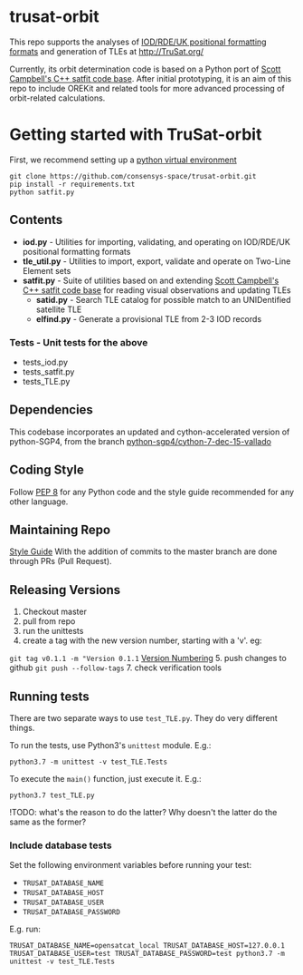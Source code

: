 # trusat-orbit

This repo supports the analyses of [IOD/RDE/UK positional formatting formats](http://www.satobs.org/position/posn_formats.html) and generation of TLEs at http://TruSat.org/

Currently, its orbit determination code is based on a Python port of [Scott Campbell's C++ satfit code base]( https://github.com/interplanetarychris/scottcampbell-satfit). After initial prototyping, it is an aim of this repo to include OREKit and related tools for more advanced processing of orbit-related calculations.

# Getting started with TruSat-orbit
First, we recommend setting up a [python virtual environment](https://realpython.com/python-virtual-environments-a-primer/)
```
git clone https://github.com/consensys-space/trusat-orbit.git 
pip install -r requirements.txt
python satfit.py
```

## Contents
* **iod.py** - Utilities for importing, validating, and operating on IOD/RDE/UK positional formatting formats 
* **tle_util.py** - Utilities to import, export, validate and operate on Two-Line Element sets
* **satfit.py** - Suite of utilities based on and extending [Scott Campbell's C++ satfit code base]( https://github.com/interplanetarychris/scottcampbell-satfit) for reading visual observations and updating TLEs
  * **satid.py** - Search TLE catalog for possible match to an UNIDentified satellite TLE
  * **elfind.py** - Generate a provisional TLE from 2-3 IOD records

### Tests - Unit tests for the above
* tests_iod.py 
* tests_satfit.py
* tests_TLE.py

## Dependencies
This codebase incorporates an updated and cython-accelerated version of python-SGP4, from the branch [python-sgp4/cython-7-dec-15-vallado](https://github.com/interplanetarychris/python-sgp4/tree/cython-7-dec-15-vallado)

## Coding Style
Follow [PEP 8](https://www.python.org/dev/peps/pep-0008/) for any Python code and the style guide recommended for any other language.

## Maintaining Repo
[Style Guide](https://github.com/agis/git-style-guide)
With the addition of commits to the master branch are done through PRs (Pull Request).
## Releasing Versions
1. Checkout master
2. pull from repo
3. run the unittests
4. create a tag with the new version number, starting with a 'v'. eg:

```git tag v0.1.1 -m "Version 0.1.1```
[Version Numbering](semver.org)
5. push changes to github `git push --follow-tags`
7. check verification tools

## Running tests

There are two separate ways to use `test_TLE.py`. They do very different things.

To run the tests, use Python3's `unittest` module. E.g.: 

`python3.7 -m unittest -v test_TLE.Tests`

To execute the `main()` function, just execute it. E.g.:

`python3.7 test_TLE.py`

!TODO: what's the reason to do the latter? Why doesn't the latter do the same as the former?

### Include database tests

Set the following environment variables before running your test:

- `TRUSAT_DATABASE_NAME`
- `TRUSAT_DATABASE_HOST`
- `TRUSAT_DATABASE_USER`
- `TRUSAT_DATABASE_PASSWORD`

E.g. run:

`TRUSAT_DATABASE_NAME=opensatcat_local TRUSAT_DATABASE_HOST=127.0.0.1 TRUSAT_DATABASE_USER=test TRUSAT_DATABASE_PASSWORD=test python3.7 -m unittest -v test_TLE.Tests`
